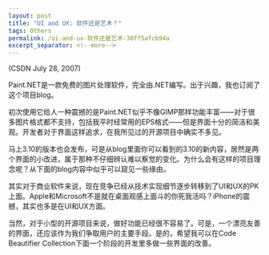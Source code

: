 ```yaml
---
layout: post
title: "UI and UX: 软件还是艺术？"
tags: Others
permalink: /ui-and-ux-软件还是艺术-30ff5afcb94a
excerpt_separator: <!--more-->
---
```

(CSDN July 28, 2007)

Paint.NET是一款免费的图片处理软件，完全由.NET编写。出于兴趣，我也订阅了这个项目blog。

初次使用它给人一种震撼的是Paint.NET似乎不像GIMP那样功能丰富――对于很多图片格式都不支持，包括我平时经常用的EPS格式――但是界面十分的简洁和美观。开发者对于界面这样追求，在我所见过的开源项目中确实不多见。

马上3.10的版本也会发布，可是从blog里面你可以看到的3.10的新内容，居然是两个界面的小改进，属于那种不仔细辨认难以察觉的变化。为什么会有这样的项目理念呢？从下面的blog内容中似乎可以窥见一些缘由。

其实对于商业软件来说，现在竞争已经从技术实现细节逐步转移到了UI和UX的PK上面。Apple和Microsoft不是就在桌面观感上面斗的你死我活吗？iPhone的震撼，其实也多是在UI和UX方面。

当然，对于小型的开源项目来说，做好功能已经很不容易了。可是，一个漂亮友善的界面，还应该作为我们争取用户的主要手段。是的，希望我可以在Code Beautifier Collection下面一个阶段的开发里多做一些界面的改善。
<!--more-->